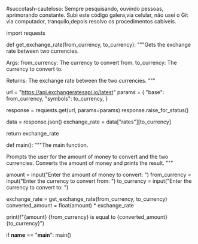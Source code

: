 #succotash-cauteloso:
Sempre pesquisando, ouvindo pessoas, aprimorando constante. Subi este código galera,via celular, não usei o Git via computador, tranquilo,depois resolvo os procedimentos cabíveis.

import requests

def get_exchange_rate(from_currency, to_currency):
  """Gets the exchange rate between two currencies.

  Args:
    from_currency: The currency to convert from.
    to_currency: The currency to convert to.

  Returns:
    The exchange rate between the two currencies.
  """

  url = "https://api.exchangeratesapi.io/latest"
  params = {
    "base": from_currency,
    "symbols": to_currency,
  }

  response = requests.get(url, params=params)
  response.raise_for_status()

  data = response.json()
  exchange_rate = data["rates"][to_currency]

  return exchange_rate

def main():
  """The main function.

  Prompts the user for the amount of money to convert and the two currencies.
  Converts the amount of money and prints the result.
  """

  amount = input("Enter the amount of money to convert: ")
  from_currency = input("Enter the currency to convert from: ")
  to_currency = input("Enter the currency to convert to: ")

  exchange_rate = get_exchange_rate(from_currency, to_currency)
  converted_amount = float(amount) * exchange_rate

  print(f"{amount} {from_currency} is equal to {converted_amount} {to_currency}")

if __name__ == "__main__":
  main()
